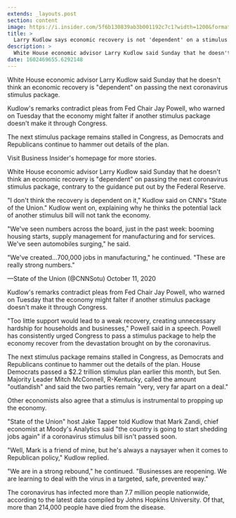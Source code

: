 ```yaml
--- 
extends: _layouts.post 
section: content 
image: https://i.insider.com/5f6b130839ab3b001192c7c1?width=1200&format=jpeg 
title: > 
  Larry Kudlow says economic recovery is not 'dependent' on a stimulus package, contradicting pleas from Fed 
description: > 
  White House economic advisor Larry Kudlow said Sunday that he doesn't think an economic recovery is "dependent" on passing the next coronavirus stimulus package.Kudlow's remarks contradict pleas from Fed Chair Jay Powell, who warned on Tuesday that the economy might falter if another stimulus package doesn't make it through Congress.The next stimulus package remains stalled in Congress, as Democrats and Republicans continue to hammer out details of the plan.White House economic advisor Larry Kudlow said Sunday that he doesn't think an economic recovery is "dependent" on passing the next coronavirus stimulus package, contrary to the guidance put out by the Federal Reserve.The next stimulus package remains stalled in Congress, as Democrats and Republicans continue to hammer out the details of the plan. 
date: 1602469655.6292148 
--- 
```

White House economic advisor Larry Kudlow said Sunday that he doesn't think an economic recovery is "dependent" on passing the next coronavirus stimulus package.

Kudlow's remarks contradict pleas from Fed Chair Jay Powell, who warned on Tuesday that the economy might falter if another stimulus package doesn't make it through Congress.

The next stimulus package remains stalled in Congress, as Democrats and Republicans continue to hammer out details of the plan.

Visit Business Insider's homepage for more stories.

White House economic advisor Larry Kudlow said Sunday that he doesn't think an economic recovery is "dependent" on passing the next coronavirus stimulus package, contrary to the guidance put out by the Federal Reserve.

"I don't think the recovery is dependent on it," Kudlow said on CNN's "State of the Union." Kudlow went on, explaining why he thinks the potential lack of another stimulus bill will not tank the economy.

"We've seen numbers across the board, just in the past week: booming housing starts, supply management for manufacturing and for services. We've seen automobiles surging," he said.

"We've created...700,000 jobs in manufacturing," he continued. "These are really strong numbers."

—State of the Union (@CNNSotu) October 11, 2020

Kudlow's remarks contradict pleas from Fed Chair Jay Powell, who warned on Tuesday that the economy might falter if another stimulus package doesn't make it through Congress.

"Too little support would lead to a weak recovery, creating unnecessary hardship for households and businesses," Powell said in a speech. Powell has consistently urged Congress to pass a stimulus package to help the economy recover from the devastation brought on by the coronavirus.

The next stimulus package remains stalled in Congress, as Democrats and Republicans continue to hammer out the details of the plan. House Democrats passed a $2.2 trillion stimulus plan earlier this month, but Sen. Majority Leader Mitch McConnell, R-Kentucky, called the amount "outlandish" and said the two parties remain "very, very far apart on a deal."

Other economists also agree that a stimulus is instrumental to propping up the economy.

"State of the Union" host Jake Tapper told Kudlow that Mark Zandi, chief economist at Moody's Analytics said "the country is going to start shedding jobs again" if a coronavirus stimulus bill isn't passed soon.

"Well, Mark is a friend of mine, but he's always a naysayer when it comes to Republican policy," Kudlow replied.

"We are in a strong rebound," he continued. "Businesses are reopening. We are learning to deal with the virus in a targeted, safe, prevented way."

The coronavirus has infected more than 7.7 million people nationwide, according to the latest data compiled by Johns Hopkins University. Of that, more than 214,000 people have died from the disease.